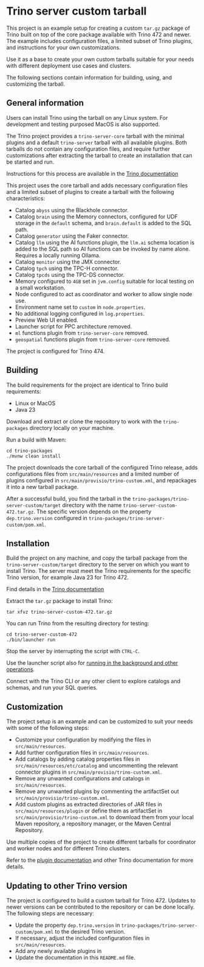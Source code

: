 # Trino server custom tarball

This project is an example setup for creating a custom `tar.gz` package of
Trino built on top of the core package available with Trino 472 and newer. The
example includes configuration files, a limited subset of Trino plugins, and
instructions for your own customizations.

Use it as a base to create your own custom tarballs suitable for your needs with
different deployment use cases and clusters.

The following sections contain information for building, using, and customizing
the tarball.

## General information

Users can install Trino using the tarball on any Linux system. For development
and testing purposed MacOS is also supported.

The Trino project provides a `trino-server-core` tarball with the minimal
plugins and a default `trino-server` tarball with all available plugins. Both
tarballs do not contain any configuration files, and require further
customizations after extracting the tarball to create an installation that can
be started and run.

Instructions for this process are available in the [Trino
documentation](https://trino.io/docs/current/installation/deployment.html)

This project uses the core tarball and adds necessary configuration files and a
limited subset of plugins to create a tarball with the following
characteristics:

* Catalog `abyss` using the Blackhole connector.
* Catalog `brain` using the Memory connectors, configured for UDF storage in the
  `default` schema, and `brain.default` is added to the SQL path.
* Catalog `generator` using the Faker connector.
* Catalog `llm` using the AI functions plugin, the `llm.ai` schema location is
  added to the SQL path so AI functions can be invoked by name alone. Requires a
  locally running Ollama.
* Catalog `monitor` using the JMX connector.
* Catalog `tpch` using the TPC-H connector.
* Catalog `tpcds` using the TPC-DS connector.
* Memory configured to `4GB` set in `jvm.config` suitable for local testing on a
  small workstation.
* Node configured to act as coordinator and worker to allow single node use.
* Environment name set to `custom` in `node.properties`.
* No additional logging configured in `log.properties`.
* Preview Web UI enabled.
* Launcher script for PPC architecture removed.
* `ml` functions plugin from `trino-server-core` removed.
* `geospatial` functions plugin from `trino-server-core` removed.

The project is configured for Trino 474.

## Building

The build requirements for the project are identical to Trino build
requirements:

* Linux or MacOS
* Java 23

Download and extract or clone the repository to work with the `trino-packages`
directory locally on your machine.

Run a build with Maven:

```shell
cd trino-packages
./mvnw clean install
```

The project downloads the core tarball of the configured Trino release, adds
configurations files from `src/main/resources` and a limited number of plugins
configured in `src/main/provisio/trino-custom.xml`, and repackages it into a new
tarball package.

After a successful build, you find the tarball in the
`trino-packages/trino-server-custom/target` directory with the name
`trino-server-custom-472.tar.gz`. The specific version depends on the property
`dep.trino.version` configured in `trino-packages/trino-server-custom/pom.xml`.

## Installation

Build the project on any machine, and copy the tarball package from the
`trino-server-custom/target` directory to the server on which you want to
install Trino. The server must meet the Trino requirements for the specific
Trino version, for example Java 23 for Trino 472.

Find details in the [Trino documentation](https://trino.io/docs/current/installation/deployment.html)

Extract the  `tar.gz` package to install Trino:

```shell
tar xfvz trino-server-custom-472.tar.gz
```

You can run Trino from the resulting directory for testing:

```shell
cd trino-server-custom-472
./bin/launcher run
```

Stop the server by interrupting the script with `CTRL-C`.

Use the launcher script also for [running in the background and other
operations](https://trino.io/docs/current/installation/deployment.html#running-trino).

Connect with the Trino CLI or any other client to explore catalogs and schemas,
and run your SQL queries.

## Customization

The project setup is an example and can be customized to suit your needs with
some of the following steps:

* Customize your configuration by modifying the files in `src/main/resources`.
* Add further configuration files in `src/main/resources`.
* Add catalogs by adding catalog properties files in
  `src/main/resources/etc/catalog` and uncommenting the relevant connector
  plugins in `src/main/provisio/trino-custom.xml`.
* Remove any unwanted configurations and catalogs in `src/main/resources`. 
* Remove any unwanted plugins by commenting the artifactSet out
  `src/main/provisio/trino-custom.xml`.
* Add custom plugins as extracted directories of JAR files in
  `src/main/resources/plugin` or define them as artifactSet in
  `src/main/provisio/trino-custom.xml` to download them from your local Maven
  repository, a repository manager, or the Maven Central Repository.

Use multiple copies of the project to create different tarballs for coordinator
and worker nodes and for different Trino clusters.

Refer to the [plugin
documentation](https://trino.io/docs/current/installation/plugins.html) and
other Trino documentation for more details.

## Updating to other Trino version

The project is configured to build a custom tarball for Trino 472. Updates to
newer versions can be contributed to the repository or can be done locally. The
following steps are necessary:

* Update the property `dep.trino.version` in 
  `trino-packages/trino-server-custom/pom.xml` to the desired Trino version.
* If necessary, adjust the included configuration files in `src/main/resources`.
* Add any newly available plugins in 
* Update the documentation in this `README.md` file.
